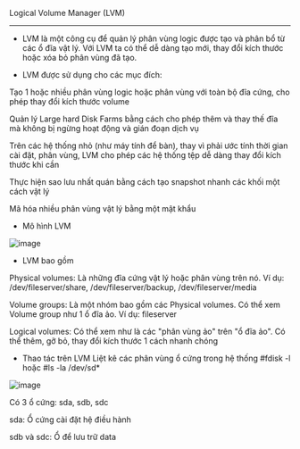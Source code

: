 Logical Volume Manager (LVM)




------------------------------------------
- LVM là một công cụ để quản lý phân vùng logic được tạo và phân bổ từ các ổ đĩa vật lý. Với LVM ta có thể dễ dàng tạo mới, thay đổi kích thước hoặc xóa bỏ phân vùng đã tạo.

- LVM được sử dụng cho các mục đích:

Tạo 1 hoặc nhiều phân vùng logic hoặc phân vùng với toàn bộ đĩa cứng, cho phép thay đổi kích thước volume

Quản lý Large hard Disk Farms bằng cách cho phép thêm và thay thế đĩa mà không bị ngừng hoạt động và gián đoạn dịch vụ

Trên các hệ thống nhỏ (như máy tính để bàn), thay vì phải ước tính thời gian cài đặt, phân vùng, LVM cho phép các hệ thống tệp dễ dàng thay đổi kích thước khi cần

Thực hiện sao lưu nhất quán bằng cách tạo snapshot nhanh các khối một cách vật lý

Mã hóa nhiều phân vùng vật lý bằng một mật khẩu

- Mô hình LVM

![image](https://user-images.githubusercontent.com/95491130/181464824-a1e8f33f-bf91-43d3-86b6-7882eba9a062.png)

- LVM bao gồm

Physical volumes: Là những đĩa cứng vật lý hoặc phân vùng trên nó. Ví dụ: /dev/fileserver/share, /dev/fileserver/backup, /dev/fileserver/media

Volume groups: Là một nhóm bao gồm các Physical volumes. Có thể xem Volume group như 1 ổ đĩa ảo. Ví dụ: fileserver

Logical volumes: Có thể xem như là các "phân vùng ảo" trên "ổ đĩa ảo". Có thể thêm, gỡ bỏ, thay đổi kích thước 1 cách nhanh chóng

- Thao tác trên LVM Liệt kê các phân vùng ổ cứng trong hệ thống #fdisk -l hoặc #ls -la /dev/sd*

![image](https://user-images.githubusercontent.com/95491130/181465236-32c8cf79-38db-401b-9b0c-30f0b30528d9.png)

Có 3 ổ cứng: sda, sdb, sdc

sda: Ổ cứng cài đặt hệ điều hành

sdb và sdc: Ổ để lưu trữ data
